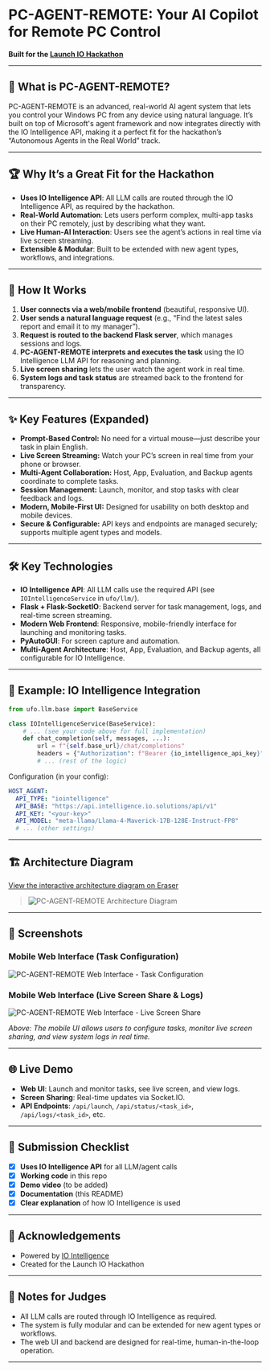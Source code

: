 # PC-AGENT-REMOTE: Your AI Copilot for Remote PC Control

**Built for the [Launch IO Hackathon](https://io.net/hackathon#overview)**

---

## 🚀 What is PC-AGENT-REMOTE?

PC-AGENT-REMOTE is an advanced, real-world AI agent system that lets you control your Windows PC from any device using natural language. It’s built on top of Microsoft's agent framework and now integrates directly with the IO Intelligence API, making it a perfect fit for the hackathon’s “Autonomous Agents in the Real World” track.

---

## 🏆 Why It’s a Great Fit for the Hackathon

- **Uses IO Intelligence API**: All LLM calls are routed through the IO Intelligence API, as required by the hackathon.
- **Real-World Automation**: Lets users perform complex, multi-app tasks on their PC remotely, just by describing what they want.
- **Live Human-AI Interaction**: Users see the agent’s actions in real time via live screen streaming.
- **Extensible & Modular**: Built to be extended with new agent types, workflows, and integrations.

---

## 🧠 How It Works

1. **User connects via a web/mobile frontend** (beautiful, responsive UI).
2. **User sends a natural language request** (e.g., “Find the latest sales report and email it to my manager”).
3. **Request is routed to the backend Flask server**, which manages sessions and logs.
4. **PC-AGENT-REMOTE interprets and executes the task** using the IO Intelligence LLM API for reasoning and planning.
5. **Live screen sharing** lets the user watch the agent work in real time.
6. **System logs and task status** are streamed back to the frontend for transparency.

---

## ✨ Key Features (Expanded)

- **Prompt-Based Control:** No need for a virtual mouse—just describe your task in plain English.
- **Live Screen Streaming:** Watch your PC’s screen in real time from your phone or browser.
- **Multi-Agent Collaboration:** Host, App, Evaluation, and Backup agents coordinate to complete tasks.
- **Session Management:** Launch, monitor, and stop tasks with clear feedback and logs.
- **Modern, Mobile-First UI:** Designed for usability on both desktop and mobile devices.
- **Secure & Configurable:** API keys and endpoints are managed securely; supports multiple agent types and models.

---

## 🛠️ Key Technologies

- **IO Intelligence API**: All LLM calls use the required API (see `IOIntelligenceService` in `ufo/llm/`).
- **Flask + Flask-SocketIO**: Backend server for task management, logs, and real-time screen streaming.
- **Modern Web Frontend**: Responsive, mobile-friendly interface for launching and monitoring tasks.
- **PyAutoGUI**: For screen capture and automation.
- **Multi-Agent Architecture**: Host, App, Evaluation, and Backup agents, all configurable for IO Intelligence.

---

## 🔑 Example: IO Intelligence Integration

```python
from ufo.llm.base import BaseService

class IOIntelligenceService(BaseService):
    # ... (see your code above for full implementation)
    def chat_completion(self, messages, ...):
        url = f"{self.base_url}/chat/completions"
        headers = {"Authorization": f"Bearer {io_intelligence_api_key}"}
        # ... (rest of the logic)
```

Configuration (in your config):

```yaml
HOST_AGENT:
  API_TYPE: "iointelligence"
  API_BASE: "https://api.intelligence.io.solutions/api/v1"
  API_KEY: "<your-key>"
  API_MODEL: "meta-llama/Llama-4-Maverick-17B-128E-Instruct-FP8"
  # ... (other settings)
```

---

## 🏗️ Architecture Diagram

[View the interactive architecture diagram on Eraser](https://app.eraser.io/workspace/njSdk3itd9sXnLPBT7bd?origin=share)

> ![PC-AGENT-REMOTE Architecture Diagram](https://app.eraser.io/api/workspaces/njSdk3itd9sXnLPBT7bd/image?format=png)

---

## 📸 Screenshots

### Mobile Web Interface (Task Configuration)
![PC-AGENT-REMOTE Web Interface - Task Configuration](./screenshots/ufo_task_config_mobile.jpg)

### Mobile Web Interface (Live Screen Share & Logs)
![PC-AGENT-REMOTE Web Interface - Live Screen Share](./screenshots/ufo_screen_share_mobile.jpg)

*Above: The mobile UI allows users to configure tasks, monitor live screen sharing, and view system logs in real time.*

---

## 🌐 Live Demo

- **Web UI**: Launch and monitor tasks, see live screen, and view logs.
- **Screen Sharing**: Real-time updates via Socket.IO.
- **API Endpoints**: `/api/launch`, `/api/status/<task_id>`, `/api/logs/<task_id>`, etc.

---

## 📝 Submission Checklist

- [x] **Uses IO Intelligence API** for all LLM/agent calls
- [x] **Working code** in this repo
- [x] **Demo video** (to be added)
- [x] **Documentation** (this README)
- [x] **Clear explanation** of how IO Intelligence is used

---

## 🙌 Acknowledgements

- Powered by [IO Intelligence](https://io.net/hackathon#overview)
- Created for the Launch IO Hackathon

---

## 📣 Notes for Judges

- All LLM calls are routed through IO Intelligence as required.
- The system is fully modular and can be extended for new agent types or workflows.
- The web UI and backend are designed for real-time, human-in-the-loop operation.

---

```
